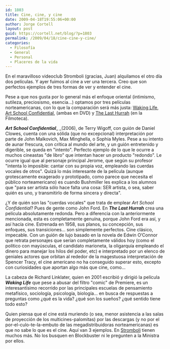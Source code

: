 ```yaml
---
id: 1803
title: Cine, cine, y cine
date: 2009-04-18T19:55:06+00:00
author: Jorge Cortell
layout: post
guid: https://cortell.net/blog/?p=1803
permalink: /2009/04/18/cine-cine-y-cine/
categories:
  - Filosofí­a
  - General
  - Personal
  - Placeres de la vida
---
```

En el maravilloso videoclub Stromboli (gracias, Juan) alquilamos el otro día dos películas. Y ayer fuimos al cine a ver una tercera. Creo que son perfectos ejemplos de tres formas de ver y entender el cine.

Pese a que nos gusta por lo general más el enfoque oriental (intimismo, sutileza, preciosismo, esencia...) optamos por tres películas norteamericanas, con lo que la comparación será más justa: <a title="https://www.imdb.com/title/tt0243017/" href="https://www.imdb.com/title/tt0243017/" target="_blank">Waking Life</a>, <a title="https://www.imdb.com/title/tt0364955/" href="https://www.imdb.com/title/tt0364955/" target="_blank">Art School Confidential</a>, (ambas en DVD) y <a title="https://www.imdb.com/title/tt0051845/" href="https://www.imdb.com/title/tt0051845/" target="_blank">The Last Hurrah</a> (en la Filmoteca).

_**Art School Confidential**__ _(2006), de Terry Wigoff, con guión de Daniel Clowes, cuenta con una sólida (que no excepcional) interpretación por parte de John Malkovich, Max Minghella, o Sophia Myles. Pese a su intento de aunar frescura, con crítica al mundo del arte, y un guión entretenido y digerible, se queda en "intento". Perfecto ejemplo de lo que le ocurre a muchos cineastas "de libro" que intentan hacer un producto "redondo". Le ocurre igual que al personaje principal Jerome, que según su profesor "intenta lo imposible: cantar con su propia voz, empleando las cuerdas vocales de otros". Quizá lo más interesante de la película (aunque grotescamente exagerado y prototipado, como parece que necesita el público norteamericano) es cuando Bushmiller les explica a los alumnos que "para ser artista sólo hace falta una cosa: SER artista, o sea, saber quién es uno, y transmitirlo de forma sincera y directa".

¿Y de quién son las "cuerdas vocales" que trata de emplear _Art School Confidential_? Pues de gente como John Ford. En _**The Last Hurrah**_ crea una película absolutamente redonda. Pero a diferencia con la anteriormente mencionada, esta es completamente genuína, porque John Ford era así, y así hacía cine. Estrenada en 1958, sus planos, su concepción, sus enfoques, sus transiciones... son simplemente perfectos. Cine clásico, impecable. Con un guión de lujo basado en la novela de Edwin O‘Connor que retrata personajes que serían completamente válidos hoy (como el político con mayúsculas, el candidato marioneta, la oligarquía empleando el dinero para manejar los hilos del poder, etc) e interpretado por un elenco de geniales actores que orbitan al rededor de la magestuosa interpretación de Spencer Tracy, el cine americano no ha conseguido superar esto, excepto con curiosidades que aportan algo más que cine, como...

La cabeza de Richard Linklater, quien en 2001 escribió y dirigió la película _**Waking Life**_ que pese a abusar del filtro "comic" de Premiere, es un interesantísimo recorrido por las principales escuelas de pensamiento metafísico, sociología, psicología, biología... en busca de respuestas a preguntas como ¿qué es la vida? ¿qué son los sueños? ¿qué sentido tiene todo esto?

Quien piensa que el cine está muriendo (o sea, menor asistencia a las salas de proyección de los multicines-palomitas) por las descargas (y no por el por-el-culo-te-la-embuto de las megadistribuidoras norteamericanas) es que no sabe lo que es el cine. Aquí van 3 ejemplos. En <a title="https://www.dolcecity.com/valencia/2007/11/stromboli-el-mejor-videoclub-de.asp" href="https://www.dolcecity.com/valencia/2007/11/stromboli-el-mejor-videoclub-de.asp" target="_blank">Stromboli</a> tienen muchos más. No los busquen en Blockbuster ni le pregunten a la Ministra por ellos.